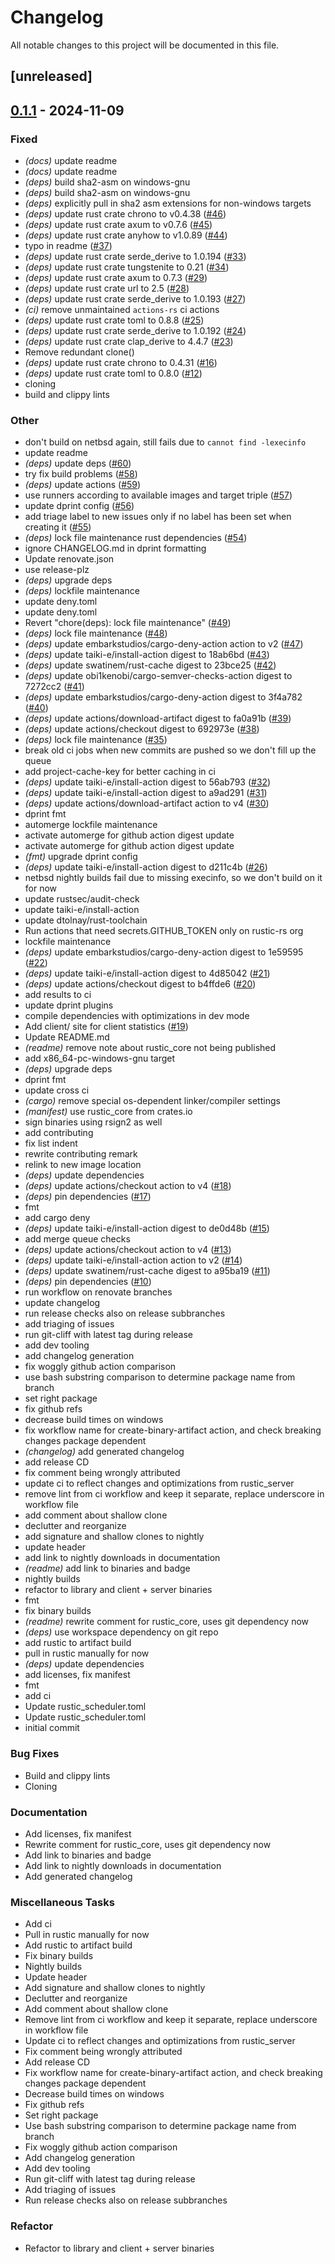 # Changelog

All notable changes to this project will be documented in this file.

## [unreleased]

## [0.1.1](https://github.com/rustic-rs/rustic_scheduler/compare/v0.1.0...v0.1.1) - 2024-11-09

### Fixed

- *(docs)* update readme
- *(docs)* update readme
- *(deps)* build sha2-asm on windows-gnu
- *(deps)* build sha2-asm on windows-gnu
- *(deps)* explicitly pull in sha2 asm extensions for non-windows targets
- *(deps)* update rust crate chrono to v0.4.38 ([#46](https://github.com/rustic-rs/rustic_scheduler/pull/46))
- *(deps)* update rust crate axum to v0.7.6 ([#45](https://github.com/rustic-rs/rustic_scheduler/pull/45))
- *(deps)* update rust crate anyhow to v1.0.89 ([#44](https://github.com/rustic-rs/rustic_scheduler/pull/44))
- typo in readme ([#37](https://github.com/rustic-rs/rustic_scheduler/pull/37))
- *(deps)* update rust crate serde_derive to 1.0.194 ([#33](https://github.com/rustic-rs/rustic_scheduler/pull/33))
- *(deps)* update rust crate tungstenite to 0.21 ([#34](https://github.com/rustic-rs/rustic_scheduler/pull/34))
- *(deps)* update rust crate axum to 0.7.3 ([#29](https://github.com/rustic-rs/rustic_scheduler/pull/29))
- *(deps)* update rust crate url to 2.5 ([#28](https://github.com/rustic-rs/rustic_scheduler/pull/28))
- *(deps)* update rust crate serde_derive to 1.0.193 ([#27](https://github.com/rustic-rs/rustic_scheduler/pull/27))
- *(ci)* remove unmaintained `actions-rs` ci actions
- *(deps)* update rust crate toml to 0.8.8 ([#25](https://github.com/rustic-rs/rustic_scheduler/pull/25))
- *(deps)* update rust crate serde_derive to 1.0.192 ([#24](https://github.com/rustic-rs/rustic_scheduler/pull/24))
- *(deps)* update rust crate clap_derive to 4.4.7 ([#23](https://github.com/rustic-rs/rustic_scheduler/pull/23))
- Remove redundant clone()
- *(deps)* update rust crate chrono to 0.4.31 ([#16](https://github.com/rustic-rs/rustic_scheduler/pull/16))
- *(deps)* update rust crate toml to 0.8.0 ([#12](https://github.com/rustic-rs/rustic_scheduler/pull/12))
- cloning
- build and clippy lints

### Other

- don't build on netbsd again, still fails due to `cannot find -lexecinfo`
- update readme
- *(deps)* update deps ([#60](https://github.com/rustic-rs/rustic_scheduler/pull/60))
- try fix build problems ([#58](https://github.com/rustic-rs/rustic_scheduler/pull/58))
- *(deps)* update actions ([#59](https://github.com/rustic-rs/rustic_scheduler/pull/59))
- use runners according to available images and target triple ([#57](https://github.com/rustic-rs/rustic_scheduler/pull/57))
- update dprint config ([#56](https://github.com/rustic-rs/rustic_scheduler/pull/56))
- add triage label to new issues only if no label has been set when creating it ([#55](https://github.com/rustic-rs/rustic_scheduler/pull/55))
- *(deps)* lock file maintenance rust dependencies ([#54](https://github.com/rustic-rs/rustic_scheduler/pull/54))
- ignore CHANGELOG.md in dprint formatting
- Update renovate.json
- use release-plz
- *(deps)* upgrade deps
- *(deps)* lockfile maintenance
- update deny.toml
- update deny.toml
- Revert "chore(deps): lock file maintenance" ([#49](https://github.com/rustic-rs/rustic_scheduler/pull/49))
- *(deps)* lock file maintenance ([#48](https://github.com/rustic-rs/rustic_scheduler/pull/48))
- *(deps)* update embarkstudios/cargo-deny-action action to v2 ([#47](https://github.com/rustic-rs/rustic_scheduler/pull/47))
- *(deps)* update taiki-e/install-action digest to 18ab6bd ([#43](https://github.com/rustic-rs/rustic_scheduler/pull/43))
- *(deps)* update swatinem/rust-cache digest to 23bce25 ([#42](https://github.com/rustic-rs/rustic_scheduler/pull/42))
- *(deps)* update obi1kenobi/cargo-semver-checks-action digest to 7272cc2 ([#41](https://github.com/rustic-rs/rustic_scheduler/pull/41))
- *(deps)* update embarkstudios/cargo-deny-action digest to 3f4a782 ([#40](https://github.com/rustic-rs/rustic_scheduler/pull/40))
- *(deps)* update actions/download-artifact digest to fa0a91b ([#39](https://github.com/rustic-rs/rustic_scheduler/pull/39))
- *(deps)* update actions/checkout digest to 692973e ([#38](https://github.com/rustic-rs/rustic_scheduler/pull/38))
- *(deps)* lock file maintenance ([#35](https://github.com/rustic-rs/rustic_scheduler/pull/35))
- break old ci jobs when new commits are pushed so we don't fill up the queue
- add project-cache-key for better caching in ci
- *(deps)* update taiki-e/install-action digest to 56ab793 ([#32](https://github.com/rustic-rs/rustic_scheduler/pull/32))
- *(deps)* update taiki-e/install-action digest to a9ad291 ([#31](https://github.com/rustic-rs/rustic_scheduler/pull/31))
- *(deps)* update actions/download-artifact action to v4 ([#30](https://github.com/rustic-rs/rustic_scheduler/pull/30))
- dprint fmt
- automerge lockfile maintenance
- activate automerge for github action digest update
- activate automerge for github action digest update
- *(fmt)* upgrade dprint config
- *(deps)* update taiki-e/install-action digest to d211c4b ([#26](https://github.com/rustic-rs/rustic_scheduler/pull/26))
- netbsd nightly builds fail due to missing execinfo, so we don't build on it for now
- update rustsec/audit-check
- update taiki-e/install-action
- update dtolnay/rust-toolchain
- Run actions that need secrets.GITHUB_TOKEN only on rustic-rs org
- lockfile maintenance
- *(deps)* update embarkstudios/cargo-deny-action digest to 1e59595 ([#22](https://github.com/rustic-rs/rustic_scheduler/pull/22))
- *(deps)* update taiki-e/install-action digest to 4d85042 ([#21](https://github.com/rustic-rs/rustic_scheduler/pull/21))
- *(deps)* update actions/checkout digest to b4ffde6 ([#20](https://github.com/rustic-rs/rustic_scheduler/pull/20))
- add results to ci
- update dprint plugins
- compile dependencies with optimizations in dev mode
- Add client/ site for client statistics ([#19](https://github.com/rustic-rs/rustic_scheduler/pull/19))
- Update README.md
- *(readme)* remove note about rustic_core not being published
- add x86_64-pc-windows-gnu target
- *(deps)* upgrade deps
- dprint fmt
- update cross ci
- *(cargo)* remove special os-dependent linker/compiler settings
- *(manifest)* use rustic_core from crates.io
- sign binaries using rsign2 as well
- add contributing
- fix list indent
- rewrite contributing remark
- relink to new image location
- *(deps)* update dependencies
- *(deps)* update actions/checkout action to v4 ([#18](https://github.com/rustic-rs/rustic_scheduler/pull/18))
- *(deps)* pin dependencies ([#17](https://github.com/rustic-rs/rustic_scheduler/pull/17))
- fmt
- add cargo deny
- *(deps)* update taiki-e/install-action digest to de0d48b ([#15](https://github.com/rustic-rs/rustic_scheduler/pull/15))
- add merge queue checks
- *(deps)* update actions/checkout action to v4 ([#13](https://github.com/rustic-rs/rustic_scheduler/pull/13))
- *(deps)* update taiki-e/install-action action to v2 ([#14](https://github.com/rustic-rs/rustic_scheduler/pull/14))
- *(deps)* update swatinem/rust-cache digest to a95ba19 ([#11](https://github.com/rustic-rs/rustic_scheduler/pull/11))
- *(deps)* pin dependencies ([#10](https://github.com/rustic-rs/rustic_scheduler/pull/10))
- run workflow on renovate branches
- update changelog
- run release checks also on release subbranches
- add triaging of issues
- run git-cliff with latest tag during release
- add dev tooling
- add changelog generation
- fix woggly github action comparison
- use bash substring comparison to determine package name from branch
- set right package
- fix github refs
- decrease build times on windows
- fix workflow name for create-binary-artifact action, and check breaking changes package dependent
- *(changelog)* add generated changelog
- add release CD
- fix comment being wrongly attributed
- update ci to reflect changes and optimizations from rustic_server
- remove lint from ci workflow and keep it separate, replace underscore in workflow file
- add comment about shallow clone
- declutter and reorganize
- add signature and shallow clones to nightly
- update header
- add link to nightly downloads in documentation
- *(readme)* add link to binaries and badge
- nightly builds
- refactor to library and client + server binaries
- fmt
- fix binary builds
- *(readme)* rewrite comment for rustic_core, uses git dependency now
- *(deps)* use workspace dependency on git repo
- add rustic to artifact build
- pull in rustic manually for now
- *(deps)* update dependencies
- add licenses, fix manifest
- fmt
- add ci
- Update rustic_scheduler.toml
- Update rustic_scheduler.toml
- initial commit

### Bug Fixes

- Build and clippy lints
- Cloning

### Documentation

- Add licenses, fix manifest
- Rewrite comment for rustic_core, uses git dependency now
- Add link to binaries and badge
- Add link to nightly downloads in documentation
- Add generated changelog

### Miscellaneous Tasks

- Add ci
- Pull in rustic manually for now
- Add rustic to artifact build
- Fix binary builds
- Nightly builds
- Update header
- Add signature and shallow clones to nightly
- Declutter and reorganize
- Add comment about shallow clone
- Remove lint from ci workflow and keep it separate, replace underscore in
  workflow file
- Update ci to reflect changes and optimizations from rustic_server
- Fix comment being wrongly attributed
- Add release CD
- Fix workflow name for create-binary-artifact action, and check breaking
  changes package dependent
- Decrease build times on windows
- Fix github refs
- Set right package
- Use bash substring comparison to determine package name from branch
- Fix woggly github action comparison
- Add changelog generation
- Add dev tooling
- Run git-cliff with latest tag during release
- Add triaging of issues
- Run release checks also on release subbranches

### Refactor

- Refactor to library and client + server binaries

<!-- generated by git-cliff -->
